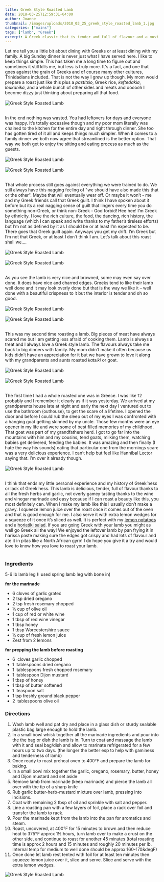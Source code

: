 ```yaml
---
title: Greek Style Roasted Lamb
date: 2018-03-25T12:59:31-04:00
author: Joanne
thumbnail: /images/uploads/2018_03_25_greek_style_roasted_lamb_1.jpg
categories: ["mains"]
tags: ["lamb", "Greek"]
excerpt: A Greek classic that is tender and full of flavour and a must for big family dinners 
---
```


Let me tell you a little bit about dining with Greeks or at least dining with my family. A big Sunday dinner is never just what I have served here.  I like to keep things simple. This has taken me a long time to figure out and sometimes it still kills me, but less is truly more. It's a fact, and one that goes against the grain of Greeks and of course many other cultures, Trinidadians included. That is not the way I grew up though. My mom would prepare a roast just like this plus a _pastitsio_, Greek rice, _keftedakia_, _loukanika_, and a whole bunch of other sides and meats and oooooh I become dizzy just thinking about preparing all that food.
</br>
</br>
![Greek Style Roasted Lamb](/images/uploads/2018_03_25_greek_style_roasted_lamb_2.jpg)
</br>
</br>

In the end nothing was wasted. You had leftovers for days and everyone was happy. It’s totally excessive though and my poor mom literally was chained to the kitchen for the entire day and right through dinner. She too has gotten tired of it all and keeps things much simpler. When it comes to a family dinner we both now agree that streamlined is the better option. That way we both get to enjoy the sitting and eating process as much as the guests.
</br>
</br>
![Greek Style Roasted Lamb](/images/uploads/2018_03_25_greek_style_roasted_lamb_3.jpg)
</br>
</br>
![Greek Style Roasted Lamb](/images/uploads/2018_03_25_greek_style_roasted_lamb_4.jpg)
</br>
</br>

That whole process still goes against everything we were trained to do. We still always have this nagging feeling of "we should have also made this that or the other". Maybe that will eventually wear off. Or maybe it won’t - me and my Greek friends call that Greek guilt. I think I have spoken about it before but its a real nagging sense of guilt that lingers every time you do something non-Greek, or think non-Greek - God forbid! Hee hee! I’m Greek by ethnicity. I love the rich culture, the food, the dancing, rich history, the language (which I can speak and write thanks to my father’s tireless efforts) but I’m not as defined by it as I should be or at least I’m expected to be. There goes that Greek guilt again. Anyways you get my drift. I’m Greek but I’m not that Greek, or at least I don’t think I am.  Let’s talk about this roast shall we....
</br>
</br>
![Greek Style Roasted Lamb](/images/uploads/2018_03_25_greek_style_roasted_lamb_5.jpg)
</br>
</br>
![Greek Style Roasted Lamb](/images/uploads/2018_03_25_greek_style_roasted_lamb_6.jpg)
</br>
</br>

As you see the lamb is very nice and browned, some may even say over done. It does have nice and charred edges. Greeks tend to like their lamb well done and it may look overly done but that is the way we like it – well done with a beautiful crispness to it but the interior is tender and oh so good.
</br>
</br>
![Greek Style Roasted Lamb](/images/uploads/2018_03_25_greek_style_roasted_lamb_7.jpg)
</br>
</br>
![Greek Style Roasted Lamb](/images/uploads/2018_03_25_greek_style_roasted_lamb_8.jpg)
</br>
</br>

This was my second time roasting a lamb. Big pieces of meat have always scared me but I am getting less afraid of cooking them. Lamb is always a treat and I always love a Greek style lamb. The flavours always take me back to big dinners with family. My mom didn’t make it often because us kids didn’t have an appreciation for it but we have grown to love it along with my grandparents and aunts roasted _katsiki_ or goat.
</br>
</br>
![Greek Style Roasted Lamb](/images/uploads/2018_03_25_greek_style_roasted_lamb_9.jpg)
</br>
</br>
![Greek Style Roasted Lamb](/images/uploads/2018_03_25_greek_style_roasted_lamb_10.jpg)
</br>
</br>

The first time I had a whole roasted one was in Greece. I was like 12 probably and I remember it clearly as if it was yesterday. We arrived at my grandparents house late at night and early the next day I ventured out to use the bathroom (outhouse), to get the scare of a lifetime.  I opened the door and before I could rub the sleep out of my eyes I was confronted with a hanging goat getting skinned by my uncle. Those few months were an eye opener in my life and were some of best filled memories of my childhood. That goat was part of my grandfathers herd. I got to go far into the mountains with him and my cousins, tend goats, milking them, watching babies get delivered, feeding the babies. It was amazing and then finally (I hate the way his sounds) eating that particular one from the mornings scare was a very delicious experience. I can’t help but feel like Hannibal Lector saying that.  I’m over it already though.
</br>
</br>
![Greek Style Roasted Lamb](/images/uploads/2018_03_25_greek_style_roasted_lamb_11.jpg)
</br>
</br>

I think that ends my little personal experience and my history of Greek’ness or lack of Greek’ness. This lamb is delicious, tender, full of flavour thanks to all the fresh herbs and garlic, not overly gamey tasting thanks to the wine and vinegar marinade and easy because if I can roast a beauty like this, you most definitely can.  When I make my lamb like this I usually don’t make a gravy. I squeeze lemon juice over the roast once it comes out of the oven and that is good enough for me. I also serve it with extra lemon wedges for a squeeze of it once it’s sliced as well. It is perfect with my [lemon potatoes](https://www.oliveandmango.com/greek-roasted-lemon-potatoes-lemonates-patates/) and a [horiatiki salad](https://www.oliveandmango.com/horiatiki-salad-greek-village-salad/). If you are going Greek with your lamb you might as well go Greek all the way!  We enjoyed the leftover lamb by pan frying it in harissa paste making sure the edges got crispy and had lots of flavour and ate it in pitas like a North African gyro! I do hope you give it a try and would love to know how you love to roast your lamb.  
</br>

### Ingredients
5-6 lb lamb leg  (I used spring lamb leg with bone in)

__for the marinade__

* 6 cloves of garlic grated 
* 2 tsp dried oregano 
* 2 tsp fresh rosemary chopped 
* &frac14; cup of olive oil 
* 1 cup of red or white wine 
* 1 tbsp of red wine vinegar 
* 1 tbsp honey 
* 1 tbsp Worcestershire sauce 
* &frac14; cup of fresh lemon juice 
* Zest from 2 lemons 

__for prepping the lamb before roasting__

* 6  cloves garlic chopped 
* 1  tablespoons dried oregano
* 1  tablespoons fresh chopped rosemary
* 1  tablespoon Dijon mustard
* 1 tbsp of honey 
* 1 tbsp of butter softened 
* 1  teaspoon salt
* 1 tsp freshly ground black pepper 
* 2  tablespoons olive oil

### Directions

1. Wash lamb well and pat dry and place in a glass dish or sturdy sealable plastic bag large enough to hold the lamb.
1. In a small bowl whisk together all the marinade ingredients and  pour into the the bag or dish the lamb is in.  Turn to coat and massage the lamb with it and seal bag/dish and allow to marinate refrigerated for a few hours up to two days. (the longer the better esp to help with gaminess and tenderness of lamb)
1. Once ready to roast preheat oven to 400&deg;F and prepare the lamb for baking. 
1. In a small bowl mix together the garlic, oregano, rosemary, butter, honey and Dijon mustard and set aside 
1. Remove lamb from marinade (keep marinade) and pierce the lamb all over with the tip of a sharp knife
1. Rub garlic butter-herb-mustard mixture over lamb, pressing into incisions.
1. Coat with remaining 2 tbsp of oil and sprinkle with salt and pepper.
1. Line a roasting pan with a few layers of foil, place a rack over foil and transfer the lamb to rack. 
1. Pour the marinade kept from the lamb into the pan for aromatics and steam.
1. Roast, uncovered, at 400&deg;F for 15 minutes to brown and then reduce heat to 375&deg;F approx 1½ hours, turn lamb over to make a crust on the other side, and continue to roast for another 45 minutes (total roasting time is approx 2 hours and 15 minutes and roughly 20 minutes per lb. Internal temp for medium to well done should be approx 160-170&degF)
1. Once done let lamb rest tented with foil for at least ten minutes then squeeze lemon juice over it, slice and serve. Slice and serve with the extra lemon wedges.


![Greek Style Roasted Lamb](/images/uploads/2018_03_25_greek_style_roasted_lamb_12.jpg)
